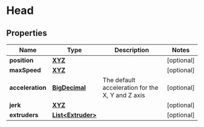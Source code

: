 
# Head

## Properties
Name | Type | Description | Notes
------------ | ------------- | ------------- | -------------
**position** | [**XYZ**](XYZ.md) |  |  [optional]
**maxSpeed** | [**XYZ**](XYZ.md) |  |  [optional]
**acceleration** | [**BigDecimal**](BigDecimal.md) | The default acceleration for the X, Y and Z axis |  [optional]
**jerk** | [**XYZ**](XYZ.md) |  |  [optional]
**extruders** | [**List&lt;Extruder&gt;**](Extruder.md) |  |  [optional]



